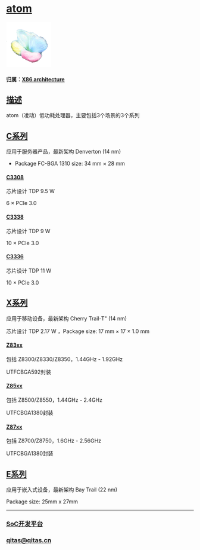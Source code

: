 ﻿# [atom](https://github.com/sochub/atom)

[![sites](SoC/SoC.png)](http://www.qitas.cn) 

#### 归属：[X86 architecture](https://github.com/sochub/X86)

## [描述](https://github.com/sochub/atom/wiki) 

atom（凌动）低功耗处理器，主要包括3个场景的3个系列

## [C系列](atomC/) 

应用于服务器产品，最新架构 Denverton (14 nm)

- Package FC-BGA 1310 size: 34 mm × 28 mm

#### [C3308](https://github.com/sochub/C3308) 

芯片设计 TDP 9.5 W

6 × PCIe 3.0

#### [C3338](https://github.com/sochub/C3338) 

芯片设计 TDP 9 W

10 × PCIe 3.0

#### [C3336](https://github.com/sochub/C3336) 

芯片设计 TDP 11 W

10 × PCIe 3.0

## [X系列](atomX/) 

应用于移动设备，最新架构 Cherry Trail-T" (14 nm)

芯片设计 TDP 2.17 W ，Package size: 17 mm × 17 × 1.0 mm

#### [Z83xx](https://github.com/sochub/Z83) 

包括 Z8300/Z8330/Z8350，1.44GHz - 1.92GHz

UTFCBGA592封装

#### [Z85xx](https://github.com/sochub/Z85) 

包括 Z8500/Z8550，1.44GHz - 2.4GHz

UTFCBGA1380封装

#### [Z87xx](https://github.com/sochub/Z87) 

包括 Z8700/Z8750，1.6GHz - 2.56GHz

UTFCBGA1380封装

## [E系列](atomE/) 

应用于嵌入式设备，最新架构 Bay Trail (22 nm)

Package size: 25mm x 27mm


---

###  [SoC开发平台](http://www.qitas.cn)   

###  qitas@qitas.cn